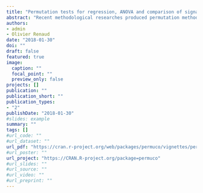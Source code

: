```yaml
---
title: "Permutation tests for regression, ANOVA and comparison of signals : the permuco package"
abstract: "Recent methodological researches produced permutation methods to test parameters in presence of nuisance variables in linear models or repeated measures ANOVA. This methods are briefly described in this article. Permutation tests are particularely usefull for the multiple comparisons problem as used to test the effect of factors or variables on signals while controling the family-wise error rate (FWER). This article introduces the permuco package that allows several permutation methods as well as functions implementing thosemethods jointly with cluster-mass tests or threshold-free cluster enhancement (TFCE). The permuco package is designed, first, for univariate permutation tests with nuisance variables; and secondly, for comparing signals as required, for example, for the analysis of event-related potential (ERP) of experiments using electroencephalography (EEG). A tutorial for each of this cases is provided."
authors:
- admin
- Olivier Renaud
date: "2018-01-30"
doi: ""
draft: false
featured: true
image:
  caption: ""
  focal_point: ""
  preview_only: false
projects: []
publication: ""
publication_short: ""
publication_types:
- "2"
publishDate: "2018-01-30"
#slides: example
summary: ""
tags: []
#url_code: ""
#url_dataset: ""
url_pdf: "https://cran.r-project.org/web/packages/permuco/vignettes/permuco_tutorial.pdf"
#url_poster: ""
url_project: "https://CRAN.R-project.org/package=permuco"
#url_slides: ""
#url_source: ""
#url_video: ""
#url_preprint: ""
---
```


<!---
Legend:
0 = Uncategorized
1 = Conference proceedings
2 = Journal
3 = Work in progress
4 = Technical report
5 = Book
6 = Book chapter

{{% alert note %}}
Click the *Cite* button above to demo the feature to enable visitors to import publication metadata into their reference management software.
{{% /alert %}}
 
{{% alert note %}}
Click the *Slides* button above to demo Academic's Markdown slides feature.
{{% /alert %}}
 
Supplementary notes can be added here, including [code and math](https://sourcethemes.com/academic/docs/writing-markdown-latex/).
-->



